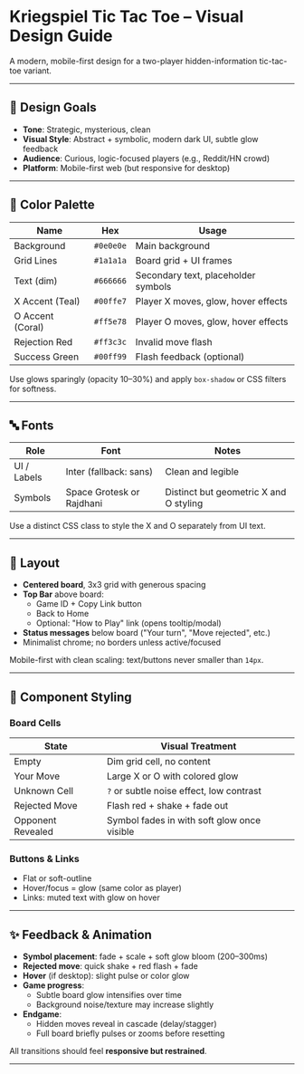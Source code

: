 # Kriegspiel Tic Tac Toe – Visual Design Guide

A modern, mobile-first design for a two-player hidden-information tic-tac-toe variant.

---

## 🎯 Design Goals

- **Tone**: Strategic, mysterious, clean
- **Visual Style**: Abstract + symbolic, modern dark UI, subtle glow feedback
- **Audience**: Curious, logic-focused players (e.g., Reddit/HN crowd)
- **Platform**: Mobile-first web (but responsive for desktop)

---

## 🎨 Color Palette

| Name             | Hex       | Usage                               |
| ---------------- | --------- | ----------------------------------- |
| Background       | `#0e0e0e` | Main background                     |
| Grid Lines       | `#1a1a1a` | Board grid + UI frames              |
| Text (dim)       | `#666666` | Secondary text, placeholder symbols |
| X Accent (Teal)  | `#00ffe7` | Player X moves, glow, hover effects |
| O Accent (Coral) | `#ff5e78` | Player O moves, glow, hover effects |
| Rejection Red    | `#ff3c3c` | Invalid move flash                  |
| Success Green    | `#00ff99` | Flash feedback (optional)           |

Use glows sparingly (opacity 10–30%) and apply `box-shadow` or CSS filters for softness.

---

## 🔤 Fonts

| Role        | Font                      | Notes                                  |
| ----------- | ------------------------- | -------------------------------------- |
| UI / Labels | Inter (fallback: sans)    | Clean and legible                      |
| Symbols     | Space Grotesk or Rajdhani | Distinct but geometric X and O styling |

Use a distinct CSS class to style the X and O separately from UI text.

---

## 🧩 Layout

- **Centered board**, 3x3 grid with generous spacing
- **Top Bar** above board:
  - Game ID + Copy Link button
  - Back to Home
  - Optional: "How to Play" link (opens tooltip/modal)
- **Status messages** below board ("Your turn", "Move rejected", etc.)
- Minimalist chrome; no borders unless active/focused

Mobile-first with clean scaling: text/buttons never smaller than `14px`.

---

## 🧠 Component Styling

### Board Cells

| State             | Visual Treatment                            |
| ----------------- | ------------------------------------------- |
| Empty             | Dim grid cell, no content                   |
| Your Move         | Large X or O with colored glow              |
| Unknown Cell      | `?` or subtle noise effect, low contrast    |
| Rejected Move     | Flash red + shake + fade out                |
| Opponent Revealed | Symbol fades in with soft glow once visible |

### Buttons & Links

- Flat or soft-outline
- Hover/focus = glow (same color as player)
- Links: muted text with glow on hover

---

## ✨ Feedback & Animation

- **Symbol placement**: fade + scale + soft glow bloom (200–300ms)
- **Rejected move**: quick shake + red flash + fade
- **Hover** (if desktop): slight pulse or color glow
- **Game progress**:
  - Subtle board glow intensifies over time
  - Background noise/texture may increase slightly
- **Endgame**:
  - Hidden moves reveal in cascade (delay/stagger)
  - Full board briefly pulses or zooms before resetting

All transitions should feel **responsive but restrained**.

---
